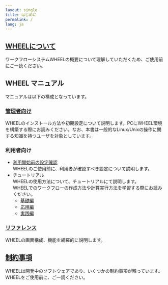 ```yaml
---
layout: single
title: はじめに
permalink: /
lang: ja
---
```


## [WHEELについて](about/)
ワークフローシステムWHEELの概要について理解していただくため、ご使用前にご一読ください。

## WHEEL マニュアル
マニュアルは以下の構成となっています。

### [管理者向け](how_to_boot/)
WHEELのインストール方法や初期設定について説明します。PCにWHEEL環境を構築する際にお読みください。なお、本書は一般的なLinux/Unixの操作に関する知識を持つユーザを対象としています。

### 利用者向け
* [利用開始前の設定確認](preparation_for_use/)  
WHEELのご使用前に、利用者が確認すべき設定について説明します。
* チュートリアル  
WHEELの使用方法について、チュートリアルにて説明します。  
WHEELでのワークフローの作成方法や計算実行方法を学習する際にお読みください。
  * [基礎編](tutorial/1_basic_tutorial/)
  * [応用編](tutorial/2_advanced_tutorial/)
  * [実践編](tutorial/3_application_tutorial/)

### [リファレンス](reference/)
WHEELの画面構成、機能を網羅的に説明します。

## [制約事項](attention/)
WHEELは開発中のソフトウェアであり、いくつかの制約事項が残っています。  
WHEELをご使用前に、ご一読ください。 